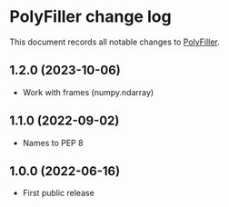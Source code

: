 # PolyFiller change log

This document records all notable changes to
[PolyFiller](https://github.com/Genzo4/polyfiller).

## 1.2.0 (2023-10-06)

- Work with frames (numpy.ndarray)

## 1.1.0 (2022-09-02)

- Names to PEP 8

## 1.0.0 (2022-06-16)

- First public release
